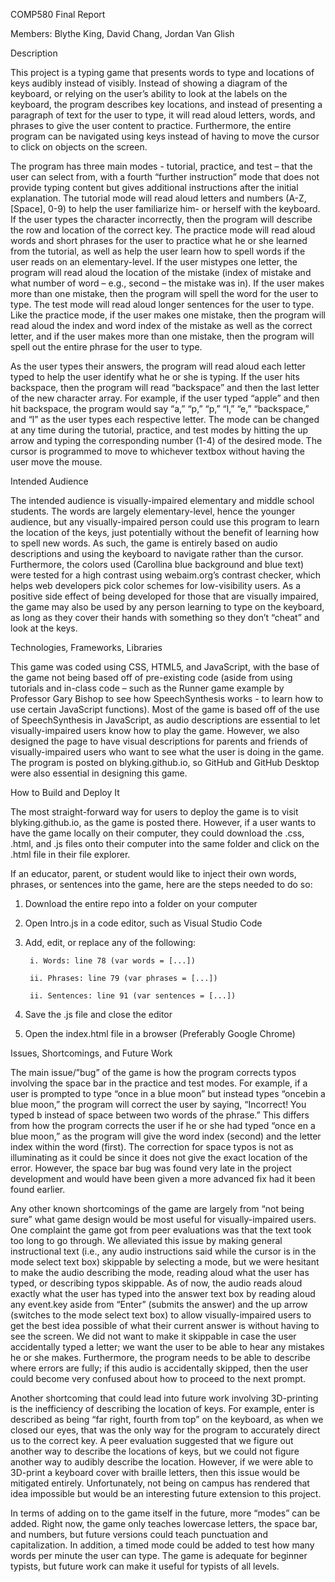 COMP580 Final Report


Members: Blythe King, David Chang, Jordan Van Glish


Description

This project is a typing game that presents words to type and locations of keys audibly instead of visibly. Instead of showing a diagram of the keyboard, or relying on the user’s ability to look at the labels on the keyboard, the program describes key locations, and instead of presenting a paragraph of text for the user to type, it will read aloud letters, words, and phrases to give the user content to practice. Furthermore, the entire program can be navigated using keys instead of having to move the cursor to click on objects on the screen.

The program has three main modes - tutorial, practice, and test – that the user can select from, with a fourth “further instruction” mode that does not provide typing content but gives additional instructions after the initial explanation. The tutorial mode will read aloud letters and numbers (A-Z, [Space], 0-9) to help the user familiarize him- or herself with the keyboard. If the user types the character incorrectly, then the program will describe the row and location of the correct key. The practice mode will read aloud words and short phrases for the user to practice what he or she learned from the tutorial, as well as help the user learn how to spell words if the user reads on an elementary-level. If the user mistypes one letter, the program will read aloud the location of the mistake (index of mistake and what number of word – e.g., second – the mistake was in). If the user makes more than one mistake, then the program will spell the word for the user to type. The test mode will read aloud longer sentences for the user to type. Like the practice mode, if the user makes one mistake, then the program will read aloud the index and word index of the mistake as well as the correct letter, and if the user makes more than one mistake, then the program will spell out the entire phrase for the user to type.

As the user types their answers, the program will read aloud each letter typed to help the user identify what he or she is typing. If the user hits backspace, then the program will read “backspace” and then the last letter of the new character array. For example, if the user typed “apple” and then hit backspace, the program would say “a,” “p,” “p,” “l,” “e,” “backspace,” and “l” as the user types each respective letter. The mode can be changed at any time during the tutorial, practice, and test modes by hitting the up arrow and typing the corresponding number (1-4) of the desired mode. The cursor is programmed to move to whichever textbox without having the user move the mouse.
 

Intended Audience

The intended audience is visually-impaired elementary and middle school students. The words are largely elementary-level, hence the younger audience, but any visually-impaired person could use this program to learn the location of the keys, just potentially without the benefit of learning how to spell new words. As such, the game is entirely based on audio descriptions and using the keyboard to navigate rather than the cursor. Furthermore, the colors used (Carollina blue background and blue text) were tested for a high contrast using webaim.org’s contrast checker, which helps web developers pick color schemes for low-visibility users. As a positive side effect of being developed for those that are visually impaired, the game may also be used by any person learning to type on the keyboard, as long as they cover their hands with something so they don’t “cheat” and look at the keys.
 

Technologies, Frameworks, Libraries

This game was coded using CSS, HTML5, and JavaScript, with the base of the game not being based off of pre-existing code (aside from using tutorials and in-class code – such as the Runner game example by Professor Gary Bishop to see how SpeechSynthesis works - to learn how to use certain JavaScript functions). Most of the game is based off of the use of SpeechSynthesis in JavaScript, as audio descriptions are essential to let visually-impaired users know how to play the game. However, we also designed the page to have visual descriptions for parents and friends of visually-impaired users who want to see what the user is doing in the game. The program is posted on blyking.github.io, so GitHub and GitHub Desktop were also essential in designing this game.
 
 
How to Build and Deploy It

The most straight-forward way for users to deploy the game is to visit blyking.github.io, as the game is posted there. However, if a user wants to have the game locally on their computer, they could download the .css, .html, and .js files onto their computer into the same folder and click on the .html file in their file explorer. 

If an educator, parent, or student would like to inject their own words, phrases, or sentences into the game, here are the steps needed to do so:
1. Download the entire repo into a folder on your computer
2. Open Intro.js in a code editor, such as Visual Studio Code
3. Add, edit, or replace any of the following:
        
        i. Words: line 78 (var words = [...])
        
        ii. Phrases: line 79 (var phrases = [...])
        
        ii. Sentences: line 91 (var sentences = [...])
4. Save the .js file and close the editor
5. Open the index.html file in a browser (Preferably Google Chrome)


Issues, Shortcomings, and Future Work

The main issue/”bug” of the game is how the program corrects typos involving the space bar in the practice and test modes. For example, if a user is prompted to type “once in a blue moon” but instead types “oncebin a blue moon,” the program will correct the user by saying, “Incorrect! You typed b instead of space between two words of the phrase.” This differs from how the program corrects the user if he or she had typed “once en a blue moon,” as the program will give the word index (second) and the letter index within the word (first). The correction for space typos is not as illuminating as it could be since it does not give the exact location of the error. However, the space bar bug was found very late in the project development and would have been given a more advanced fix had it been found earlier.

Any other known shortcomings of the game are largely from “not being sure” what game design would be most useful for visually-impaired users. One complaint the game got from peer evaluations was that the text took too long to go through. We alleviated this issue by making general instructional text (i.e., any audio instructions said while the cursor is in the mode select text box) skippable by selecting a mode, but we were hesitant to make the audio describing the mode, reading aloud what the user has typed, or describing typos skippable. As of now, the audio reads aloud exactly what the user has typed into the answer text box by reading aloud any event.key aside from “Enter” (submits the answer) and the up arrow (switches to the mode select text box) to allow visually-impaired users to get the best idea possible of what their current answer is without having to see the screen. We did not want to make it skippable in case the user accidentally typed a letter; we want the user to be able to hear any mistakes he or she makes. Furthermore, the program needs to be able to describe where errors are fully; if this audio is accidentally skipped, then the user could become very confused about how to proceed to the next prompt.

Another shortcoming that could lead into future work involving 3D-printing is the inefficiency of describing the location of keys. For example, enter is described as being “far right, fourth from top” on the keyboard, as when we closed our eyes, that was the only way for the program to accurately direct us to the correct key. A peer evaluation suggested that we figure out another way to describe the locations of keys, but we could not figure another way to audibly describe the location. However, if we were able to 3D-print a keyboard cover with braille letters, then this issue would be mitigated entirely. Unfortunately, not being on campus has rendered that idea impossible but would be an interesting future extension to this project.

In terms of adding on to the game itself in the future, more “modes” can be added. Right now, the game only teaches lowercase letters, the space bar, and numbers, but future versions could teach punctuation and capitalization. In addition, a timed mode could be added to test how many words per minute the user can type. The game is adequate for beginner typists, but future work can make it useful for typists of all levels.
